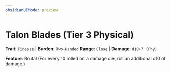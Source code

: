 ```yaml
---
obsidianUIMode: preview
---
```

# Talon Blades (Tier 3 Physical)

**Trait**: `Finesse` | **Burden**: `Two-Handed`
**Range**: `Close` | **Damage**: `d10+7 (Phy)`

**Feature**: Brutal (For every 10 rolled on a damage die, roll an additional d10 of damage.)
